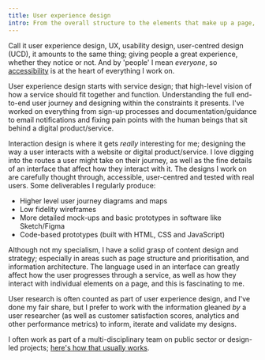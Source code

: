 ```yaml
---
title: User experience design
intro: From the overall structure to the elements that make up a page, making sure a website is easy to use is the most important aspect of design.
---
```


Call it user experience design, UX, usability design, user-centred design (UCD), it amounts to the same thing; giving people a great experience, whether they notice or not. And by 'people' I mean *everyone*, so [accessibility](/skills/accessibility) is at the heart of everything I work on.

User experience design starts with service design; that high-level vision of how a service should fit together and function. Understanding the full end-to-end user journey and designing within the constraints it presents. I've worked on everything from sign-up processes and documentation/guidance to email notifications and fixing pain points with the human beings that sit behind a digital product/service.

Interaction design is where it gets *really* interesting for me; designing the way a user interacts with a website or digital product/service. I love digging into the routes a user might take on their journey, as well as the fine details of an interface that affect how they interact with it. The designs I work on are carefully thought through, accessible, user-centred and tested with real users. Some deliverables I regularly produce:

- Higher level user journey diagrams and maps
- Low fidelity wireframes
- More detailed mock-ups and basic prototypes in software like Sketch/Figma
- Code-based prototypes (built with HTML, CSS and JavaScript)

Although not my specialism, I have a solid grasp of content design and strategy; especially in areas such as page structure and prioritisation, and information architecture. The language used in an interface can greatly affect how the user progresses through a service, as well as how they interact with individual elements on a page, and this is fascinating to me.

User research is often counted as part of user experience design, and I've done my fair share, but I prefer to work with the information gleaned *by* a user researcher (as well as customer satisfaction scores, analytics and other performance metrics) to inform, iterate and validate my designs.

I often work as part of a multi-disciplinary team on public sector or design-led projects; [here's how that usually works](/services/contracting).

